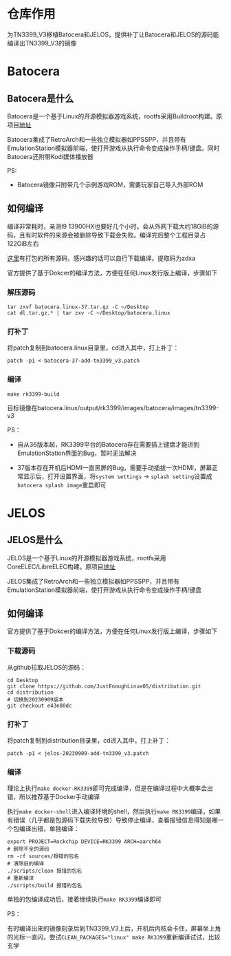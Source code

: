 # 仓库作用

为TN3399_V3移植Batocera和JELOS，提供补丁让Batocera和JELOS的源码能编译出TN3399_V3的镜像

# Batocera

## Batocera是什么

Batocera是一个基于Linux的开源模拟器游戏系统，rootfs采用Buildroot构建。原项目[地址](https://github.com/batocera-linux/batocera.linux)

Batocera集成了RetroArch和一些独立模拟器如PPSSPP，并且带有EmulationStation模拟器前端，使打开游戏从执行命令变成操作手柄/键盘。同时Batocera还附带Kodi媒体播放器

PS:

- Batocera镜像只附带几个示例游戏ROM，需要玩家自己导入外部ROM

## 如何编译

编译非常耗时，亲测I9 13900HX也要好几个小时。会从外网下载大约18GiB的源码，且有时软件的来源会被删除导致下载会失败。编译完后整个工程目录占122GiB左右

[这里](https://pan.baidu.com/s/1SVf2VJm_b2v6fLpdQpce8w?pwd=zdxa)有打包的所有源码，感兴趣的话可以自行下载编译。提取码为zdxa

官方提供了基于Dokcer的编译方法，方便在任何Linux发行版上编译，步骤如下

### 解压源码
  
```
tar zxvf batocera.linux-37.tar.gz -C ~/Desktop
cat dl.tar.gz.* | tar zxv -C ~/Desktop/batocera.linux
```

### 打补丁

将patch复制到batocera.linux目录里，cd进入其中，打上补丁：

```
patch -p1 < batocera-37-add-tn3399_v3.patch
```

### 编译
  
```
make rk3399-build
```

目标镜像在batocera.linux/output/rk3399/images/batocera/images/tn3399-v3

PS：

- 自从36版本起，RK3399平台的Batocera存在需要插上键盘才能进到EmulationStation界面的Bug，暂时无法解决

- 37版本存在开机后HDMI一直黑屏的Bug，需要手动插拔一次HDMI，屏幕正常显示后，打开设置界面，将`system settings` -> `splash setting`设置成`batocera splash image`重启即可

# JELOS

## JELOS是什么

JELOS是一个基于Linux的开源模拟器游戏系统，rootfs采用CoreELEC/LibreELEC构建。原项目[地址](https://github.com/JustEnoughLinuxOS/distribution)

JELOS集成了RetroArch和一些独立模拟器如PPSSPP，并且带有EmulationStation模拟器前端，使打开游戏从执行命令变成操作手柄/键盘

## 如何编译

官方提供了基于Dokcer的编译方法，方便在任何Linux发行版上编译，步骤如下

### 下载源码

从github拉取JELOS的源码：

```
cd Desktop
git clone https://github.com/JustEnoughLinuxOS/distribution.git
cd distribution
# 切换到20230909版本
git checkout e43e80dc
```

### 打补丁

将patch复制到distribution目录里，cd进入其中，打上补丁：

```
patch -p1 < jelos-20230909-add-tn3399_v3.patch
```

### 编译

理论上执行`make docker-RK3399`即可完成编译，但是在编译过程中大概率会出错，所以推荐基于Docker手动编译

执行`make docker-shell`进入编译环境的shell，然后执行`make RK3399`编译，如果有错误（几乎都是包源码下载失败导致）导致停止编译，查看报错信息得知是哪一个包编译出错，单独编译：

```
export PROJECT=Rockchip DEVICE=RK3399 ARCH=aarch64
# 删除不全的源码
rm -rf sources/报错的包名
# 清除旧的编译
./scripts/clean 报错的包名
# 重新编译
./scripts/build 报错的包名
```

单独的包编译成功后，接着继续执行`make RK3399`编译即可

PS：

有时编译出来的镜像刻录后到TN3399_V3上后，开机后内核会卡住，屏幕坐上角的光标一直闪，尝试`CLEAN_PACKAGES="linux" make RK3399`重新编译试试，比较玄学